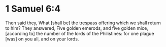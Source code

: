 # 1 Samuel 6:4

Then said they, What [shall be] the trespass offering which we shall return to him? They answered, Five golden emerods, and five golden mice, [according to] the number of the lords of the Philistines: for one plague [was] on you all, and on your lords.